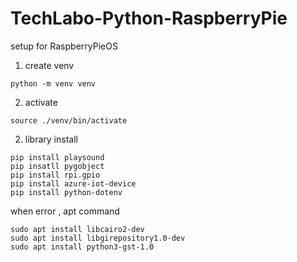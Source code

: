 # TechLabo-Python-RaspberryPie

setup for RaspberryPieOS

1. create venv

```
python -m venv venv
```

2. activate

```
source ./venv/bin/activate
```

2. library install
```
pip install playsound
pip insatll pygobject
pip install rpi.gpio
pip install azure-iot-device
pip install python-dotenv
```

when error , apt command

```
sudo apt install libcairo2-dev
sudo apt install libgirepository1.0-dev
sudo apt install python3-gst-1.0
```

